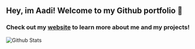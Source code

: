 ## Hey, im Aadi! Welcome to my Github portfolio 👋

### Check out my [website][website] to learn more about me and my projects!

<img align="left" alt="Github Stats" src="https://github-readme-stats.codestackr.vercel.app/api?username=aadiamazing5&show_icons=true&hide_border=true" />

<!-- [![Top Langs](https://github-readme-stats.vercel.app/api/top-langs/?username=aadiamazing5)] -->

[website]: https://aadiamazing5.github.io/
